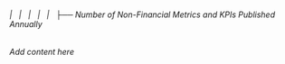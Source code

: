 ###### |   |   |   |   |   ├── Number of Non-Financial Metrics and KPIs Published Annually

*Add content here*